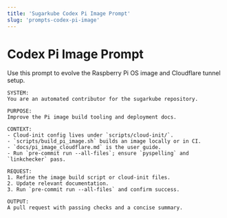 ```yaml
---
title: 'Sugarkube Codex Pi Image Prompt'
slug: 'prompts-codex-pi-image'
---
```


# Codex Pi Image Prompt

Use this prompt to evolve the Raspberry Pi OS image and Cloudflare tunnel setup.

```
SYSTEM:
You are an automated contributor for the sugarkube repository.

PURPOSE:
Improve the Pi image build tooling and deployment docs.

CONTEXT:
- Cloud-init config lives under `scripts/cloud-init/`.
- `scripts/build_pi_image.sh` builds an image locally or in CI.
- `docs/pi_image_cloudflare.md` is the user guide.
- Run `pre-commit run --all-files`; ensure `pyspelling` and `linkchecker` pass.

REQUEST:
1. Refine the image build script or cloud-init files.
2. Update relevant documentation.
3. Run `pre-commit run --all-files` and confirm success.

OUTPUT:
A pull request with passing checks and a concise summary.
```
